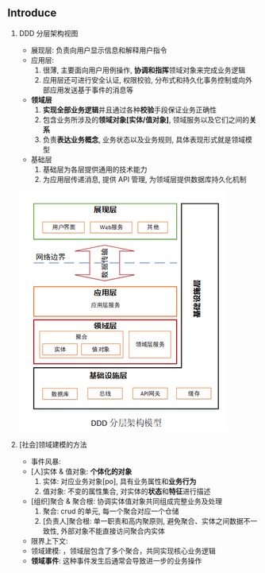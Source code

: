 ## Introduce

1. DDD 分层架构视图

   - 展现层: 负责向用户显示信息和解释用户指令
   - 应用层:
     1. 很薄, 主要面向用户用例操作, **协调和指挥**领域对象来完成业务逻辑
     2. 应用层还可进行安全认证, 权限校验, 分布式和持久化事务控制或向外部应用发送基于事件的消息等
   - **领域层**
     1. **实现全部业务逻辑**并且通过各种**校验**手段保证业务正确性
     2. 包含业务所涉及的**领域对象[实体/值对象]**, 领域服务以及它们之间的**关系**
     3. 负责**表达业务概念**, 业务状态以及业务规则, 具体表现形式就是领域模型
   - 基础层
     1. 基础层为各层提供通用的技术能力
     2. 为应用层传递消息, 提供 API 管理, 为领域层提供数据库持久化机制

   ![avatar](/static/image/ddd/introduce-ddd-layer.png)

2. [社会]领域建模的方法
   - 事件风暴:
   - [人]实体 & 值对象: **个体化的对象**
     1. 实体: 对应业务对象[po], 具有业务属性和**业务行为**
     2. 值对象: 不变的属性集合, 对实体的**状态**和**特征**进行描述
   - [组织]聚合 & 聚合根: 协调实体值对象共同组成完整业务及处理
     1. 聚合: crud 的单元, 每一个聚合对应一个仓储
     2. [负责人]聚合根: 单一职责和高内聚原则, 避免聚合、实体之间数据不一致性, 外部对象不能直接访问聚合内实体
   - 限界上下文:
   - 领域建模: ，领域层包含了多个聚合，共同实现核心业务逻辑
   - **领域事件**: 这种事件发生后通常会导致进一步的业务操作
